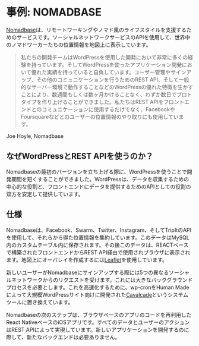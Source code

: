 # 事例: NOMADBASE

[Nomadbase](http://nomadbase.io)は、リモートワーキングやノマド風のライフスタイルを支援するためのサービスです。ソーシャルネットワークサービスのAPIを使用して、世界中のノマドワーカーたちの位置情報を地図上に表示しています。

> 私たちの開発チームはWordPressを使用した開発において非常に多くの経験を持っています。そしてWordPressを使ったアプリケーション開発において優れた実績を持っていると自負しています。ユーザー管理やサインアップ、その他のコミュニケーションを行うためのREST API、そして一般的なサーバー環境で動作することなどのWordPressの優れた特徴を生かすことにより、数週間もしくは数ヶ月かけることなく、わずか数日でプロトタイプを作り上げることができました。私たちはREST APIをフロントエンドとのコミュニケーションに使用するだけでなく、FacebookやFoursquareなどとのユーザーの位置情報のやり取りにも使用しています。

Joe Hoyle, Nomadbase

## なぜWordPressとREST APIを使うのか？

Nomadbaseの最初のバージョンを立ち上げる際に、WordPressを使うことで開発期間を短くすることができました。WordPressは、データを収集するための中心的な役割と、フロントエンドにデータを提供するためのAPIとしての役割の双方を安定して提供しています。

## 仕様

Nomadbaseは、Facebook、Swarm、Twitter、Instagram、そしてTripItのAPIを使用して、それらから得た位置情報を集約しています。このデータはMySQL内のカスタムテーブル内に保存されます。その後このデータは、REACTベースで構築されたフロントエンドからREST API経由で使用されブラウザに表示されます。地図上にオーバレイを作成するには[Leaflet](http://leafletjs.com/)を使用しています。

新しいユーザーがNomadbaseにサインアップする際には5つの異なるソーシャルネットワークからのリクエストを受けます。これには大きなバックグラウンドプロセスを必要とします。これを高速化するために、wp-cronをHuman Madeによって大規模WordPressサイト向けに開発された[Cavalcade](https://github.com/humanmade/Cavalcade)というシステムツールに置き換えています。

Nomadbaseの次のステップは、ブラウザベースのアプリのコードを再利用したReact NativeベースのiOSアプリです。すべてのデータとユーザーのアクションはREST APIによって実現しています。新しいアプリケーションを開発するのに際して、新たなバックエンドは必要ありません。
